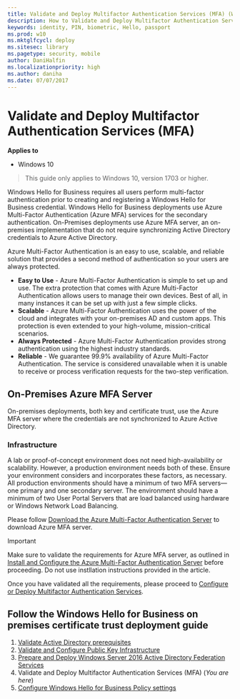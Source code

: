 ```yaml
---
title: Validate and Deploy Multifactor Authentication Services (MFA) (Windows Hello for Business)
description: How to Validate and Deploy Multifactor Authentication Services for Windows Hello for Business
keywords: identity, PIN, biometric, Hello, passport
ms.prod: w10
ms.mktglfcycl: deploy
ms.sitesec: library
ms.pagetype: security, mobile
author: DaniHalfin
ms.localizationpriority: high
ms.author: daniha
ms.date: 07/07/2017
---
```

# Validate and Deploy Multifactor Authentication Services (MFA)

**Applies to**
-   Windows 10

> This guide only applies to Windows 10, version 1703 or higher.

Windows Hello for Business requires all users perform multi-factor authentication prior to creating and registering a Windows Hello for Business credential.  Windows Hello for Business deployments use Azure Multi-Factor Authentication (Azure MFA) services for the secondary authentication.  On-Premises deployments use Azure MFA server, an on-premises implementation that do not require synchronizing Active Directory credentials to Azure Active Directory.

Azure Multi-Factor Authentication is an easy to use, scalable, and reliable solution that provides a second method of authentication so your users are always protected.
* **Easy to Use** - Azure Multi-Factor Authentication is simple to set up and use. The extra protection that comes with Azure Multi-Factor Authentication allows users to manage their own devices. Best of all, in many instances it can be set up with just a few simple clicks.
* **Scalable** - Azure Multi-Factor Authentication uses the power of the cloud and integrates with your on-premises AD and custom apps. This protection is even extended to your high-volume, mission-critical scenarios.
* **Always Protected** - Azure Multi-Factor Authentication provides strong authentication using the highest industry standards.
* **Reliable** - We guarantee 99.9% availability of Azure Multi-Factor Authentication. The service is considered unavailable when it is unable to receive or process verification requests for the two-step verification.

## On-Premises Azure MFA Server

On-premises deployments, both key and certificate trust, use the Azure MFA server where the credentials are not synchronized to Azure Active Directory.

### Infrastructure

A lab or proof-of-concept environment does not need high-availability or scalability.  However, a production environment needs both of these.  Ensure your environment considers and incorporates these factors, as necessary. All production environments should have a minimum of two MFA servers—one primary and one secondary server. The environment should have a minimum of two User Portal Servers that are load balanced using hardware or Windows Network Load Balancing.

Please follow [Download the Azure Multi-Factor Authentication Server](https://docs.microsoft.com/en-us/azure/multi-factor-authentication/multi-factor-authentication-get-started-server#download-the-azure-multi-factor-authentication-server) to download Azure MFA server. 

>[!IMPORTANT]
>Make sure to validate the requirements for Azure MFA server, as outlined in [Install and Configure the Azure Multi-Factor Authentication Server](https://docs.microsoft.com/en-us/azure/multi-factor-authentication/multi-factor-authentication-get-started-server#install-and-configure-the-azure-multi-factor-authentication-server) before proceeding. Do not use instllation instructions provided in the article.

Once you have validated all the requirements, please proceed to [Configure or Deploy Multifactor Authentication Services](hello-cert-trust-deploy-mfa.md).

## Follow the Windows Hello for Business on premises certificate trust deployment guide
1. [Validate Active Directory prerequisites](hello-cert-trust-validate-ad-prereq.md)
2. [Validate and Configure Public Key Infrastructure](hello-cert-trust-validate-pki.md)
3. [Prepare and Deploy Windows Server 2016 Active Directory Federation Services](hello-cert-trust-adfs.md)
4. Validate and Deploy Multifactor Authentication Services (MFA) (*You are here*)
5. [Configure Windows Hello for Business Policy settings](hello-cert-trust-policy-settings.md)